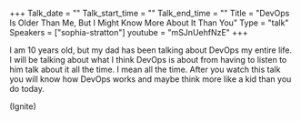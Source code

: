 +++
Talk_date = ""
Talk_start_time = ""
Talk_end_time = ""
Title = "DevOps Is Older Than Me, But I Might Know More About It Than You"
Type = "talk"
Speakers = ["sophia-stratton"]
youtube = "mSJnUehfNzE"
+++

I am 10 years old, but my dad has been talking about DevOps my entire life. I will be talking about what I think DevOps is about from having to listen to him talk about it all the time. I mean all the time. After you watch this talk you will know how DevOps works and maybe think more like a kid than you do today.

(Ignite)
